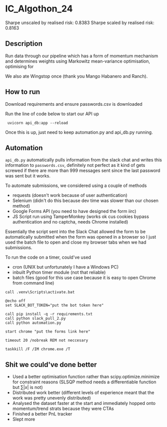 # IC_Algothon_24

Sharpe unscaled by realised risk: 0.8383
Sharpe scaled by realised risk: 0.8163	

## Description
Run data through our pipeline which has a form of momentum mechanism and determines weights using Markowitz mean-variance optimisation, optimising for 

We also ate Wingstop once (thank you Mango Habanero and Ranch).

## How to run
Download requirements and ensure passwords.csv is downloaded

Run the line of code below to start our API up

``` uvicorn api_db:app --reload```

Once this is up, just need to keep automation.py and api_db.py running.

## Automation
`api_db.py` automatically pulls information from the slack chat and writes this information to `passwords.csv`, definitely not perfect as it kind of gets screwed if there are more than 999 messages sent since the last password was sent but it works.

To automate submissions, we considered using a couple of methods
- requests (doesn't work because of user authentication)
- Selenium (didn't do this because dev time was slower than our chosen method)
- Google Forms API (you need to have designed the form iirc)
- JS Script run using TamperMonkey (works ok cus cookies bypass authentication and no captcha, needs Chrome installed)

Essentially the script sent into the Slack Chat allowed the form to be automatically submitted when the form was opened in a browser so I just used the batch file to open and close my browser tabs when we had submissions.

To run the code on a timer, could've used
- cron (UNIX but unfortunately I have a Windows PC)
- inbuilt Python timer module (not that reliable)
- batch files (good for this use case because it is easy to open Chrome from command line)

```
call .venv\Scripts\activate.bat

@echo off
set SLACK_BOT_TOKEN="put the bot token here"

call pip install -q -r requirements.txt
call python slack_pull_2.py
call python automation.py

start chrome "put the forms link here"

timeout 20 /nobreak REM not neccesary

taskkill /F /IM chrome.exe /T
```

## Shit we could've done better
- Used a better optimisation function rather than scipy.optimize.minimize for constraint reasons (SLSQP method needs a differentiable function but $\sum{|x|}$ is not)
- Distributed work better (different levels of experience meant that the work was pretty unevenly distributed)
- Analysed the dataset faster at the start and immediately hopped onto momentum/trend strats because they were CTAs
- Finished a better PnL tracker
- Slept more
